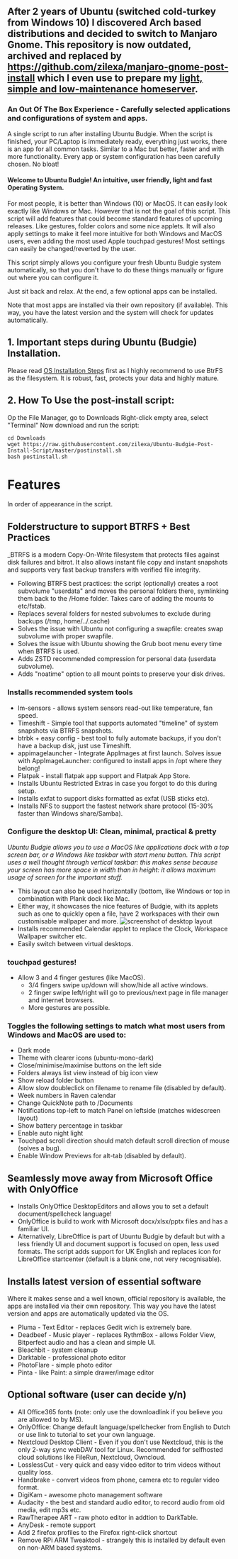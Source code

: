 ## After 2 years of Ubuntu (switched cold-turkey from Windows 10) I discovered Arch based distributions and decided to switch to Manjaro Gnome. This repository is now outdated, archived and replaced by https://github.com/zilexa/manjaro-gnome-post-install which I even use to prepare my [light, simple and low-maintenance homeserver](https://github.com/zilexa/Homeserver). 
### An Out Of The Box Experience - Carefully selected applications and configurations of system and apps. 
A single script to run after installing Ubuntu Budgie. When the script is finished, your PC/Laptop is immediately ready, everything just works, there is an app for all common tasks. Similar to a Mac but better, faster and with more functionality. 
Every app or system configuration has been carefully chosen. No bloat!

#### Welcome to Ubuntu Budgie! An intuitive, user friendly, light and fast Operating System. 
For most people, it is better than Windows (10) or MacOS. It can easily look exactly like Windows or Mac.
However that is not the goal of this script. This script will add features that could become standard features of upcoming releases. 
Like gestures, folder colors and some nice applets. 
It will also apply settings to make it feel more intuitive for both Windows and MacOS users, even adding the most used Apple touchpad gestures! Most settings can easily be changed/reverted by the user.

This script simply allows you configure your fresh Ubuntu Budgie system automatically, so that you don't have to do these things manually or figure out where you can configure it.

Just sit back and relax. At the end, a few optional apps can be installed.

Note that most apps are installed via their own repository (if available). This way, you have the latest version and the system will check for updates automatically.

## 1. Important steps during Ubuntu (Budgie) Installation. 
Please read [OS Installation Steps](https://github.com/zilexa/Ubuntu-Budgie-Post-Install-Script/blob/master/OS-installation/README.md) first as I highly recommend to use BtrFS as the filesystem. 
It is robust, fast, protects your data and highly mature. 

## 2. How To Use the post-install script:
Op the File Manager, go to Downloads
Right-click empty area, select "Terminal"
Now download and run the script:
```
cd Downloads
wget https://raw.githubusercontent.com/zilexa/Ubuntu-Budgie-Post-Install-Script/master/postinstall.sh
bash postinstall.sh
```

# Features
In order of appearance in the script.

## Folderstructure to support BTRFS + Best Practices
_BTRFS is a modern Copy-On-Write filesystem that protects files against disk failures and bitrot. It also allows instant file copy and instant snapshots and supports very fast backup transfers with verified file integrity. 
* Following BTRFS best practices: the script (optionally) creates a root subvolume "userdata" and moves the personal folders there, symlinking them back to the /Home folder. Takes care of adding the mounts to etc/fstab.
* Replaces several folders for nested subvolumes to exclude during backups (/tmp, home/../.cache)
* Solves the issue with Ubuntu not configuring a swapfile: creates swap subvolume with proper swapfile.
* Solves the issue with Ubuntu showing the Grub boot menu every time when BTRFS is used.
* Adds ZSTD recommended compression for personal data (userdata subvolume).
* Adds "noatime" option to all mount points to preserve your disk drives. 

### Installs recommended system tools
* lm-sensors - allows system sensors read-out like temperature, fan speed.
* Timeshift - Simple tool that supports automated "timeline" of system snapshots via BTRFS snapshots.
* btrbk + easy config - best tool to fully automate backups, if you don't have a backup disk, just use Timeshift.
* appimagelauncher - Integrate AppImages at first launch. Solves issue with AppImageLauncher: configured to install apps in /opt where they belong!
* Flatpak - install flatpak app support and Flatpak App Store.
* Installs Ubuntu Restricted Extras in case you forgot to do this during setup.
* Installs exfat to support disks formatted as exfat (USB sticks etc).
* Installs NFS to support the fastest network share protocol (15-30% faster than Windows share/Samba).

### Configure the desktop UI: Clean, minimal, practical & pretty 
_Ubuntu Budgie allows you to use a MacOS like applications dock with a top screen bar, or a Windows like taskbar with start menu button. This script uses a well thought through vertical taskbar: this makes sense because your screen has more space in width than in height: it allows maximum usage of screen for the important stuff._
* This layout can also be used horizontally (bottom, like Windows or top in combination with Plank dock like Mac. 
* Either way, it showcases the nice features of Budgie, with its applets such as one to quickly open a file, have 2 workspaces with their own customisable wallpaper and more. 
![screenshot of desktop layout](https://i.ibb.co/BNccrGp/nnn.png)
* Installs recommended Calendar applet to replace the Clock, Workspace Wallpaper switcher etc. 
* Easily switch between virtual desktops.

### touchpad gestures!
- Allow 3 and 4 finger gestures (like MacOS).
  - 3/4 fingers swipe up/down will show/hide all active windows.
  - 2 finger swipe left/right will go to previous/next page in file manager and internet browsers.
  - More gestures are possible.

### Toggles the following settings to match what most users from Windows and MacOS are used to: 
* Dark mode
* Theme with clearer icons (ubuntu-mono-dark)
* Close/minimise/maximise buttons on the left side
* Folders always list view instead of big icon view
* Show reload folder button
* Allow slow doubleclick on filename to rename file (disabled by default).
* Week numbers in Raven calendar
* Change QuickNote path to /Documents
* Notifications top-left to match Panel on leftside (matches widescreen layout)
* Show battery percentage in taskbar
* Enable auto night light
* Touchpad scroll direction should match default scroll direction of mouse (solves a bug).
* Enable Window Previews for alt-tab (disabled by default).

## Seamlessly move away from Microsoft Office with OnlyOffice
* Installs OnlyOffice DesktopEditors and allows you to set a default document/spellcheck language! 
* OnlyOffice is build to work with Microsoft docx/xlsx/pptx files and has a familiar UI. 
* Alternatively, LibreOffice is part of Ubuntu Budgie by default but with a less friendly UI and document support is focused on open, less used formats. The script adds support for UK English and replaces icon for LibreOffice startcenter (default is a blank one, not very recognisable).

## Installs latest version of essential software
Where it makes sense and a well known, official repository is available, the apps are installed via their own repository. This way you have the latest version and apps are automatically updated via the OS. 
* Pluma - Text Editor - replaces Gedit wich is extremely bare. 
* Deadbeef - Music player - replaces RythmBox - allows Folder View, Bitperfect audio and has a clean and simple UI.
* Bleachbit - system cleanup
* Darktable - professional photo editor
* PhotoFlare - simple photo editor
* Pinta - like Paint: a simple drawer/image editor 

## Optional software (user can decide y/n)
* All Office365 fonts (note: only use the downloadlink if you believe you are allowed to by MS).
* OnlyOffice: Change default language/spellchecker from English to Dutch or use link to tutorial to set your own language.
* Nextcloud Desktop Client - Even if you don't use Nextcloud, this is the only 2-way sync webDAV tool for Linux. Recommended for selfhosted cloud solutions like FileRun, Nextcloud, Owncloud.
* LosslessCut - very quick and easy video editor to trim videos without quality loss.
* Handbrake - convert videos from phone, camera etc to regular video format.
* DigiKam - awesome photo management software
* Audacity - the best and standard audio editor, to record audio from old media, edit mp3s etc.
* RawTherapee ART - raw photo editor in addtion to DarkTable.
* AnyDesk - remote support
* Add 2 firefox profiles to the Firefox right-click shortcut
* Remove RPi ARM Tweaktool - strangely this is installed by default even on non-ARM based systems. 
